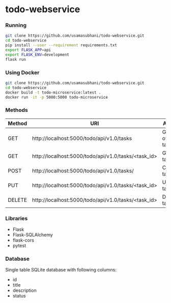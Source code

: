 # todo-webservice

### Running

```bash
git clone https://github.com/usamasubhani/todo-webservice.git
cd todo-webservice
pip install --user --requirement requirements.txt
export FLASK_APP=api
export FLASK_ENV=development
flask run
```

### Using Docker
```bash
git clone https://github.com/usamasubhani/todo-webservice.git
cd todo-webservice
docker build -t todo-microservice:latest .
docker run -it -p 5000:5000 todo-microservice
```



### Methods

| Method | URI                                                 | Action                |
| ------ | --------------------------------------------------- | --------------------- |
| GET    | http://localhost:5000/todo/api/v1.0/tasks           | Get list of all tasks |
| GET    | http://localhost:5000/todo/api/v1.0/tasks/<task_id> | Get a task            |
| POST   | http://localhost:5000/todo/api/v1.0/tasks/          | Create task           |
| PUT    | http://localhost:5000/todo/api/v1.0/tasks/<task_id> | Update task           |
| DELETE | http://localhost:5000/todo/api/v1.0/tasks/<task_id> | Delete task           |



### Libraries

- Flask
- Flask-SQLAlchemy
- flask-cors
- pytest


### Database
Single table SQLite database with following columns:
- id
- title
- description
- status
